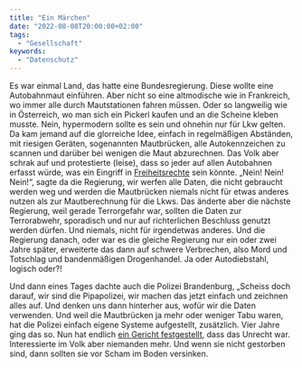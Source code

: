 ```yaml
---
title: "Ein Märchen"
date: "2022-08-08T20:00:00+02:00"
tags:
  - "Gesellschaft"
keywords:
  - "Datenschutz"
---
```


Es war einmal Land, das hatte eine Bundesregierung. Diese wollte eine Autobahnmaut einführen. Aber nicht so eine altmodische wie in Frankreich, wo immer alle durch Mautstationen fahren müssen. Oder so langweilig wie in Österreich, wo man sich ein Pickerl kaufen und an die Scheine kleben musste. Nein, hypermodern sollte es sein und ohnehin nur für Lkw gelten. Da kam jemand auf die glorreiche Idee, einfach in regelmäßigen Abständen, mit riesigen Geräten, sogenannten Mautbrücken, alle Autokennzeichen zu scannen und darüber bei wenigen die Maut abzurechnen. Das Volk aber schrak auf und protestierte (leise), dass so jeder auf allen Autobahnen erfasst würde, was ein Eingriff in [Freiheitsrechte](https://de.wikipedia.org/wiki/Informationelle_Selbstbestimmung) sein könnte. „Nein! Nein! Nein!“, sagte da die Regierung, wir werfen alle Daten, die nicht gebraucht werden weg und werden die Mautbrücken niemals nicht für etwas anderes nutzen als zur Mautberechnung für die Lkws. Das änderte aber die nächste Regierung, weil gerade Terrorgefahr war, sollten die Daten zur Terrorabwehr, sporadisch und nur auf richterlichen Beschluss genutzt werden dürfen. Und niemals, nicht für irgendetwas anderes. Und die Regierung danach, oder war es die gleiche Regierung nur ein oder zwei Jahre später, erweiterte das dann auf schwere Verbrechen, also Mord und Totschlag und bandenmäßigen Drogenhandel. Ja oder Autodiebstahl, logisch oder?!

Und dann eines Tages dachte auch die Polizei Brandenburg, „Scheiss doch darauf, wir sind die Pipapolizei, wir machen das jetzt einfach und zeichnen alles auf. Und denken uns dann hinterher aus, wofür wir die Daten verwenden. Und weil die Mautbrücken ja mehr oder weniger Tabu waren, hat die Polizei einfach eigene Systeme aufgestellt, zusätzlich. Vier Jahre ging das so. Nun hat endlich [ein Gericht festgestellt](https://www.lawblog.de/archives/2022/08/08/bab-11-brandenburg-ueberwachte-illegal-alle-autofahrer/), dass das Unrecht war. Interessierte im Volk aber niemanden mehr. Und wenn sie nicht gestorben sind, dann sollten sie vor Scham im Boden versinken.
